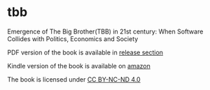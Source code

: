 # tbb

Emergence of The Big Brother(TBB) in 21st century: When Software Collides with Politics, Economics and Society

PDF version of the book is available in [release section](https://github.com/mahanubhav/tbb/releases)

Kindle version of the book is available on [amazon](https://www.amazon.com/dp/B07548C2K1)

The book is licensed under [CC BY-NC-ND 4.0](https://creativecommons.org/licenses/by-nc-nd/4.0/)
